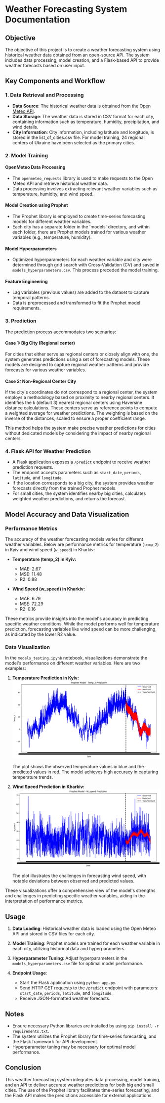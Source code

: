 # Weather Forecasting System Documentation

## Objective
The objective of this project is to create a weather forecasting system using historical weather data obtained from an open-source API. The system includes data processing, model creation, and a Flask-based API to provide weather forecasts based on user input.

## Key Components and Workflow

### 1. Data Retrieval and Processing

- **Data Source**: The historical weather data is obtained from the [Open Meteo API](https://www.open-meteo.com/).
- **Data Storage**: The weather data is stored in CSV format for each city, containing information such as temperature, humidity, precipitation, and wind details.
- **City Information**: City information, including latitude and longitude, is stored in the list_of_cities.csv file. For model training, 24 regional centers of Ukraine have been selected as the primary cities. 

### 2. Model Training

#### OpenMeteo Data Processing
- The `openmeteo_requests` library is used to make requests to the Open Meteo API and retrieve historical weather data.
- Data processing involves extracting relevant weather variables such as temperature, humidity, and wind speed.

#### Model Creation using Prophet
- The Prophet library is employed to create time-series forecasting models for different weather variables.
- Each city has a separate folder in the 'models' directory, and within each folder, there are Prophet models trained for various weather variables (e.g., temperature, humidity).

#### Model Hyperparameters
- Optimized hyperparameters for each weather variable and city were determined through grid search with Cross-Validation (CV) and saved in `models_hyperparameters.csv`. This process preceded the model training.


#### Feature Engineering
- Lag variables (previous values) are added to the dataset to capture temporal patterns.
- Data is preprocessed and transformed to fit the Prophet model requirements.

### 3. Prediction

The prediction process accommodates two scenarios:

#### Case 1: Big City (Regional center)

For cities that either serve as regional centers or closely align with one, the system generates predictions using a set of forecasting models. These models are designed to capture regional weather patterns and provide forecasts for various weather variables.

#### Case 2: Non-Regional Center City

If the city's coordinates do not correspond to a regional center, the system employs a methodology based on proximity to nearby regional centers. It identifies the k (default 3) nearest regional centers using Haversine distance calculations. These centers serve as reference points to compute a weighted average for weather predictions. The weighting is based on the inverse of the distances, scaled to ensure a proper coefficient range.

This method helps the system make precise weather predictions for cities without dedicated models by considering the impact of nearby regional centers

### 4. Flask API for Weather Prediction

- A Flask application exposes a `/predict` endpoint to receive weather prediction requests.
- The endpoint accepts parameters such as `start_date`, `periods`, `latitude`, and `longitude`.
- If the location corresponds to a big city, the system provides weather forecasts directly from the trained Prophet models.
- For small cities, the system identifies nearby big cities, calculates weighted weather predictions, and returns the forecast.

## Model Accuracy and Data Visualization

### Performance Metrics

The accuracy of the weather forecasting models varies for different weather variables. Below are performance metrics for temperature (`temp_2`) in Kyiv and wind speed (`w_speed`) in Kharkiv:

- **Temperature (temp_2) in Kyiv:**
  - MAE: 2.67
  - MSE: 11.48
  - R2: 0.88

- **Wind Speed (w_speed) in Kharkiv:**
  - MAE: 6.79
  - MSE: 72.29
  - R2: 0.16

These metrics provide insights into the model's accuracy in predicting specific weather conditions. While the model performs well for temperature prediction, forecasting variables like wind speed can be more challenging, as indicated by the lower R2 value.

### Data Visualization

In the `models_testing.ipynb` notebook, visualizations demonstrate the model's performance on different weather variables. Here are two examples:

1. **Temperature Prediction in Kyiv:**
   ![Temperature Prediction](images/temperature_prediction_plot.png)

   The plot shows the observed temperature values in blue and the predicted values in red. The model achieves high accuracy in capturing temperature trends.

2. **Wind Speed Prediction in Kharkiv:**
   ![Wind Speed Prediction](images/wind_speed_prediction_plot.png)

   The plot illustrates the challenges in forecasting wind speed, with notable deviations between observed and predicted values.

These visualizations offer a comprehensive view of the model's strengths and challenges in predicting specific weather variables, aiding in the interpretation of performance metrics.


## Usage

1. **Data Loading**: Historical weather data is loaded using the Open Meteo API and stored in CSV files for each city.

2. **Model Training**: Prophet models are trained for each weather variable in each city, utilizing historical data and hyperparameters.

3. **Hyperparameter Tuning**: Adjust hyperparameters in the `models_hyperparameters.csv` file for optimal model performance.

4. **Endpoint Usage**:
   - Start the Flask application using `python app.py`.
   - Send HTTP GET requests to the `/predict` endpoint with parameters: `start_date`, `periods`, `latitude`, and `longitude`.
   - Receive JSON-formatted weather forecasts.

## Notes

- Ensure necessary Python libraries are installed by using `pip install -r requirements.txt`.
- The system utilizes the Prophet library for time-series forecasting, and the Flask framework for API development.
- Hyperparameter tuning may be necessary for optimal model performance.

## Conclusion

This weather forecasting system integrates data processing, model training, and an API to deliver accurate weather predictions for both big and small cities. The use of the Prophet library facilitates time-series forecasting, and the Flask API makes the predictions accessible for external applications.
